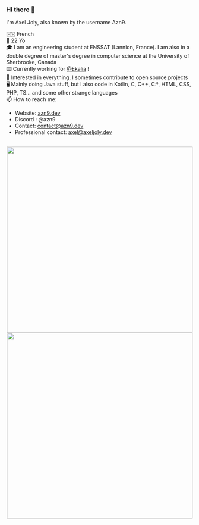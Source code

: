 ### Hi there 👋

I'm Axel Joly, also known by the username Azn9.

🇫🇷 French<br>
🎂 22 Yo<br>
🎓 I am an engineering student at ENSSAT (Lannion, France). I am also in a double degree of master's degree in computer science at the University of Sherbrooke, Canada<br>
⌨️ Currently working for [@Ekalia](https://ekalia.fr) !<br>
👀 Interested in everything, I sometimes contribute to open source projects<br>
🖥️ Mainly doing Java stuff, but I also code in Kotlin, C, C++, C#, HTML, CSS, PHP, TS... and some other strange languages<br>
📫 How to reach me: 
- Website: [azn9.dev](https://azn9.dev)
- Discord : @azn9
- Contact: [contact@azn9.dev](mailto:contact@azn9.dev)
- Professional contact: [axel@axeljoly.dev](mailto:axel@axeljoly.dev)
<br>

<div align="center">
  <img width="500em" src="https://ghreadmestats.azn9.dev/api?username=Azn9&count_private=true&show_icons=true&theme=jolly&show=reviews&include_all_commits=true&rank_icon=github" />
</div>
<div align="center">
  <img width="500em" src="https://ghreadmestats.azn9.dev/api/top-langs/?username=Azn9&count_private=true&show_icons=true&theme=jolly&size_weight=0.5&count_weight=0.5&langs_count=10" />
</div>
